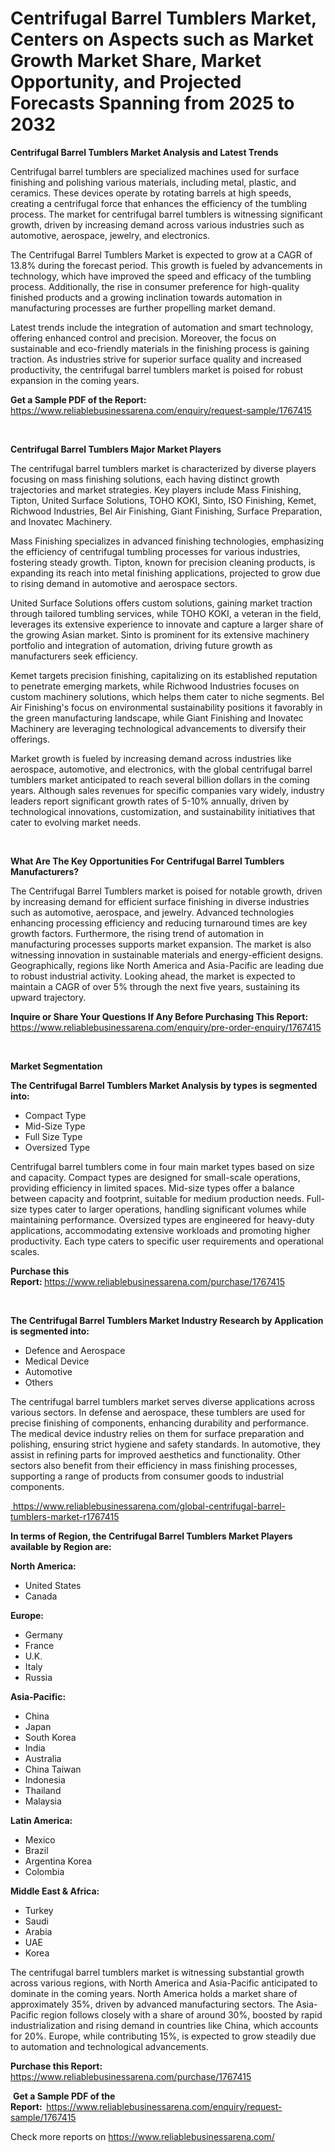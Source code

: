 <p><h1>Centrifugal Barrel Tumblers Market, Centers on Aspects such as Market Growth Market Share, Market Opportunity, and Projected Forecasts Spanning from 2025 to 2032</h1></p><p><strong>Centrifugal Barrel Tumblers Market Analysis and Latest Trends</strong></p>
<p><p>Centrifugal barrel tumblers are specialized machines used for surface finishing and polishing various materials, including metal, plastic, and ceramics. These devices operate by rotating barrels at high speeds, creating a centrifugal force that enhances the efficiency of the tumbling process. The market for centrifugal barrel tumblers is witnessing significant growth, driven by increasing demand across various industries such as automotive, aerospace, jewelry, and electronics.</p><p>The Centrifugal Barrel Tumblers Market is expected to grow at a CAGR of 13.8% during the forecast period. This growth is fueled by advancements in technology, which have improved the speed and efficacy of the tumbling process. Additionally, the rise in consumer preference for high-quality finished products and a growing inclination towards automation in manufacturing processes are further propelling market demand. </p><p>Latest trends include the integration of automation and smart technology, offering enhanced control and precision. Moreover, the focus on sustainable and eco-friendly materials in the finishing process is gaining traction. As industries strive for superior surface quality and increased productivity, the centrifugal barrel tumblers market is poised for robust expansion in the coming years.</p></p>
<p><strong>Get a Sample PDF of the Report:&nbsp;</strong> <a href="https://www.reliablebusinessarena.com/enquiry/request-sample/1767415?utm_campaign=2116&utm_medium=2&utm_source=Github&utm_content=ia&utm_term=27022025&utm_id=centrifugal-barrel-tumblers">https://www.reliablebusinessarena.com/enquiry/request-sample/1767415</a></p>
<p>&nbsp;</p>
<p><strong>Centrifugal Barrel Tumblers Major Market Players</strong></p>
<p><p>The centrifugal barrel tumblers market is characterized by diverse players focusing on mass finishing solutions, each having distinct growth trajectories and market strategies. Key players include Mass Finishing, Tipton, United Surface Solutions, TOHO KOKI, Sinto, ISO Finishing, Kemet, Richwood Industries, Bel Air Finishing, Giant Finishing, Surface Preparation, and Inovatec Machinery.</p><p>Mass Finishing specializes in advanced finishing technologies, emphasizing the efficiency of centrifugal tumbling processes for various industries, fostering steady growth. Tipton, known for precision cleaning products, is expanding its reach into metal finishing applications, projected to grow due to rising demand in automotive and aerospace sectors.</p><p>United Surface Solutions offers custom solutions, gaining market traction through tailored tumbling services, while TOHO KOKI, a veteran in the field, leverages its extensive experience to innovate and capture a larger share of the growing Asian market. Sinto is prominent for its extensive machinery portfolio and integration of automation, driving future growth as manufacturers seek efficiency.</p><p>Kemet targets precision finishing, capitalizing on its established reputation to penetrate emerging markets, while Richwood Industries focuses on custom machinery solutions, which helps them cater to niche segments. Bel Air Finishing's focus on environmental sustainability positions it favorably in the green manufacturing landscape, while Giant Finishing and Inovatec Machinery are leveraging technological advancements to diversify their offerings.</p><p>Market growth is fueled by increasing demand across industries like aerospace, automotive, and electronics, with the global centrifugal barrel tumblers market anticipated to reach several billion dollars in the coming years. Although sales revenues for specific companies vary widely, industry leaders report significant growth rates of 5-10% annually, driven by technological innovations, customization, and sustainability initiatives that cater to evolving market needs.</p></p>
<p>&nbsp;</p>
<p><strong>What Are The Key Opportunities For Centrifugal Barrel Tumblers Manufacturers?</strong></p>
<p><p>The Centrifugal Barrel Tumblers market is poised for notable growth, driven by increasing demand for efficient surface finishing in diverse industries such as automotive, aerospace, and jewelry. Advanced technologies enhancing processing efficiency and reducing turnaround times are key growth factors. Furthermore, the rising trend of automation in manufacturing processes supports market expansion. The market is also witnessing innovation in sustainable materials and energy-efficient designs. Geographically, regions like North America and Asia-Pacific are leading due to robust industrial activity. Looking ahead, the market is expected to maintain a CAGR of over 5% through the next five years, sustaining its upward trajectory.</p></p>
<p><strong>Inquire or Share Your Questions If Any Before Purchasing This Report:</strong> <a href="https://www.reliablebusinessarena.com/enquiry/pre-order-enquiry/1767415?utm_campaign=2116&utm_medium=2&utm_source=Github&utm_content=ia&utm_term=27022025&utm_id=centrifugal-barrel-tumblers">https://www.reliablebusinessarena.com/enquiry/pre-order-enquiry/1767415</a></p>
<p>&nbsp;</p>
<p><strong>Market Segmentation</strong></p>
<p><strong>The Centrifugal Barrel Tumblers Market Analysis by types is segmented into:</strong></p>
<p><ul><li>Compact Type</li><li>Mid-Size Type</li><li>Full Size Type</li><li>Oversized Type</li></ul></p>
<p><p>Centrifugal barrel tumblers come in four main market types based on size and capacity. Compact types are designed for small-scale operations, providing efficiency in limited spaces. Mid-size types offer a balance between capacity and footprint, suitable for medium production needs. Full-size types cater to larger operations, handling significant volumes while maintaining performance. Oversized types are engineered for heavy-duty applications, accommodating extensive workloads and promoting higher productivity. Each type caters to specific user requirements and operational scales.</p></p>
<p><strong>Purchase this Report:&nbsp;</strong><a href="https://www.reliablebusinessarena.com/purchase/1767415?utm_campaign=2116&utm_medium=2&utm_source=Github&utm_content=ia&utm_term=27022025&utm_id=centrifugal-barrel-tumblers">https://www.reliablebusinessarena.com/purchase/1767415</a></p>
<p>&nbsp;</p>
<p><strong>The Centrifugal Barrel Tumblers Market Industry Research by Application is segmented into:</strong></p>
<p><ul><li>Defence and Aerospace</li><li>Medical Device</li><li>Automotive</li><li>Others</li></ul></p>
<p><p>The centrifugal barrel tumblers market serves diverse applications across various sectors. In defense and aerospace, these tumblers are used for precise finishing of components, enhancing durability and performance. The medical device industry relies on them for surface preparation and polishing, ensuring strict hygiene and safety standards. In automotive, they assist in refining parts for improved aesthetics and functionality. Other sectors also benefit from their efficiency in mass finishing processes, supporting a range of products from consumer goods to industrial components.</p></p>
<p><a href="https://www.reliablebusinessarena.com/global-centrifugal-barrel-tumblers-market-r1767415?utm_campaign=2116&utm_medium=2&utm_source=Github&utm_content=ia&utm_term=27022025&utm_id=centrifugal-barrel-tumblers">&nbsp;https://www.reliablebusinessarena.com/global-centrifugal-barrel-tumblers-market-r1767415</a></p>
<p><strong>In terms of Region, the Centrifugal Barrel Tumblers Market Players available by Region are:</strong></p>
<p>
    <p> <strong> North America: </strong>
        <ul>
            <li>United States</li>
            <li>Canada</li>
        </ul>
        </p> 
    <p> <strong> Europe: </strong>
        <ul>
            <li>Germany</li>
            <li>France</li>
            <li>U.K.</li>
            <li>Italy</li>
            <li>Russia</li>
        </ul>
        </p> 
    <p> <strong> Asia-Pacific: </strong>
        <ul>
            <li>China</li>
            <li>Japan</li>
            <li>South Korea</li>
            <li>India</li>
            <li>Australia</li>
            <li>China Taiwan</li>
            <li>Indonesia</li>
            <li>Thailand</li>
            <li>Malaysia</li>
        </ul>
        </p> 
    <p> <strong> Latin America: </strong>
        <ul>
            <li>Mexico</li>
            <li>Brazil</li>
            <li>Argentina Korea</li>
            <li>Colombia</li>
        </ul>
        </p> 
    <p> <strong> Middle East & Africa: </strong>
        <ul>
            <li>Turkey</li>
            <li>Saudi</li>
            <li>Arabia</li>
            <li>UAE</li>
            <li>Korea</li>
        </ul>
    </p>
    </p>
<p><p>The centrifugal barrel tumblers market is witnessing substantial growth across various regions, with North America and Asia-Pacific anticipated to dominate in the coming years. North America holds a market share of approximately 35%, driven by advanced manufacturing sectors. The Asia-Pacific region follows closely with a share of around 30%, boosted by rapid industrialization and rising demand in countries like China, which accounts for 20%. Europe, while contributing 15%, is expected to grow steadily due to automation and technological advancements.</p></p>
<p><strong>Purchase this Report: </strong><a href="https://www.reliablebusinessarena.com/purchase/1767415?utm_campaign=2116&utm_medium=2&utm_source=Github&utm_content=ia&utm_term=27022025&utm_id=centrifugal-barrel-tumblers">https://www.reliablebusinessarena.com/purchase/1767415</a></p>
<p>&nbsp;<strong>Get a Sample PDF of the Report:&nbsp;&nbsp;</strong><a href="https://www.reliablebusinessarena.com/enquiry/request-sample/1767415?utm_campaign=2116&utm_medium=2&utm_source=Github&utm_content=ia&utm_term=27022025&utm_id=centrifugal-barrel-tumblers">https://www.reliablebusinessarena.com/enquiry/request-sample/1767415</a></p>
<p><strong></strong></p>
<p>Check more reports on <a href="https://www.reliablebusinessarena.com/?utm_campaign=2116&utm_medium=2&utm_source=Github&utm_content=ia&utm_term=27022025&utm_id=centrifugal-barrel-tumblers">https://www.reliablebusinessarena.com/</a></p>